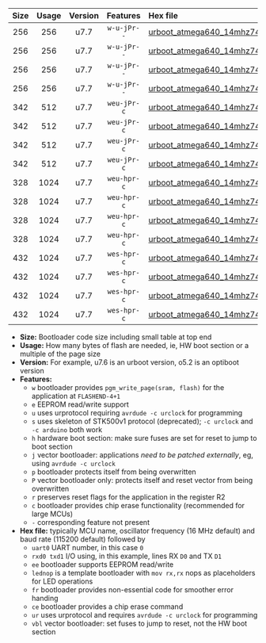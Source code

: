 |Size|Usage|Version|Features|Hex file|
|:-:|:-:|:-:|:-:|:--|
|256|256|u7.7|`w-u-jPr--`|[urboot_atmega640_14mhz7456_115200bps_uart0_rxe0_txe1_lednop_fr_ur_vbl.hex](https://raw.githubusercontent.com/stefanrueger/urboot.hex/main/mcus/atmega640/fcpu_14mhz7456/115200_bps/urboot_atmega640_14mhz7456_115200bps_uart0_rxe0_txe1_lednop_fr_ur_vbl.hex)|
|256|256|u7.7|`w-u-jPr--`|[urboot_atmega640_14mhz7456_115200bps_uart1_rxd2_txd3_lednop_fr_ur_vbl.hex](https://raw.githubusercontent.com/stefanrueger/urboot.hex/main/mcus/atmega640/fcpu_14mhz7456/115200_bps/urboot_atmega640_14mhz7456_115200bps_uart1_rxd2_txd3_lednop_fr_ur_vbl.hex)|
|256|256|u7.7|`w-u-jPr--`|[urboot_atmega640_14mhz7456_115200bps_uart2_rxh0_txh1_lednop_fr_ur_vbl.hex](https://raw.githubusercontent.com/stefanrueger/urboot.hex/main/mcus/atmega640/fcpu_14mhz7456/115200_bps/urboot_atmega640_14mhz7456_115200bps_uart2_rxh0_txh1_lednop_fr_ur_vbl.hex)|
|256|256|u7.7|`w-u-jPr--`|[urboot_atmega640_14mhz7456_115200bps_uart3_rxj0_txj1_lednop_fr_ur_vbl.hex](https://raw.githubusercontent.com/stefanrueger/urboot.hex/main/mcus/atmega640/fcpu_14mhz7456/115200_bps/urboot_atmega640_14mhz7456_115200bps_uart3_rxj0_txj1_lednop_fr_ur_vbl.hex)|
|342|512|u7.7|`weu-jPr-c`|[urboot_atmega640_14mhz7456_115200bps_uart0_rxe0_txe1_ee_lednop_fr_ce_ur_vbl.hex](https://raw.githubusercontent.com/stefanrueger/urboot.hex/main/mcus/atmega640/fcpu_14mhz7456/115200_bps/urboot_atmega640_14mhz7456_115200bps_uart0_rxe0_txe1_ee_lednop_fr_ce_ur_vbl.hex)|
|342|512|u7.7|`weu-jPr-c`|[urboot_atmega640_14mhz7456_115200bps_uart1_rxd2_txd3_ee_lednop_fr_ce_ur_vbl.hex](https://raw.githubusercontent.com/stefanrueger/urboot.hex/main/mcus/atmega640/fcpu_14mhz7456/115200_bps/urboot_atmega640_14mhz7456_115200bps_uart1_rxd2_txd3_ee_lednop_fr_ce_ur_vbl.hex)|
|342|512|u7.7|`weu-jPr-c`|[urboot_atmega640_14mhz7456_115200bps_uart2_rxh0_txh1_ee_lednop_fr_ce_ur_vbl.hex](https://raw.githubusercontent.com/stefanrueger/urboot.hex/main/mcus/atmega640/fcpu_14mhz7456/115200_bps/urboot_atmega640_14mhz7456_115200bps_uart2_rxh0_txh1_ee_lednop_fr_ce_ur_vbl.hex)|
|342|512|u7.7|`weu-jPr-c`|[urboot_atmega640_14mhz7456_115200bps_uart3_rxj0_txj1_ee_lednop_fr_ce_ur_vbl.hex](https://raw.githubusercontent.com/stefanrueger/urboot.hex/main/mcus/atmega640/fcpu_14mhz7456/115200_bps/urboot_atmega640_14mhz7456_115200bps_uart3_rxj0_txj1_ee_lednop_fr_ce_ur_vbl.hex)|
|328|1024|u7.7|`weu-hpr-c`|[urboot_atmega640_14mhz7456_115200bps_uart0_rxe0_txe1_ee_lednop_fr_ce_ur.hex](https://raw.githubusercontent.com/stefanrueger/urboot.hex/main/mcus/atmega640/fcpu_14mhz7456/115200_bps/urboot_atmega640_14mhz7456_115200bps_uart0_rxe0_txe1_ee_lednop_fr_ce_ur.hex)|
|328|1024|u7.7|`weu-hpr-c`|[urboot_atmega640_14mhz7456_115200bps_uart1_rxd2_txd3_ee_lednop_fr_ce_ur.hex](https://raw.githubusercontent.com/stefanrueger/urboot.hex/main/mcus/atmega640/fcpu_14mhz7456/115200_bps/urboot_atmega640_14mhz7456_115200bps_uart1_rxd2_txd3_ee_lednop_fr_ce_ur.hex)|
|328|1024|u7.7|`weu-hpr-c`|[urboot_atmega640_14mhz7456_115200bps_uart2_rxh0_txh1_ee_lednop_fr_ce_ur.hex](https://raw.githubusercontent.com/stefanrueger/urboot.hex/main/mcus/atmega640/fcpu_14mhz7456/115200_bps/urboot_atmega640_14mhz7456_115200bps_uart2_rxh0_txh1_ee_lednop_fr_ce_ur.hex)|
|328|1024|u7.7|`weu-hpr-c`|[urboot_atmega640_14mhz7456_115200bps_uart3_rxj0_txj1_ee_lednop_fr_ce_ur.hex](https://raw.githubusercontent.com/stefanrueger/urboot.hex/main/mcus/atmega640/fcpu_14mhz7456/115200_bps/urboot_atmega640_14mhz7456_115200bps_uart3_rxj0_txj1_ee_lednop_fr_ce_ur.hex)|
|432|1024|u7.7|`wes-hpr-c`|[urboot_atmega640_14mhz7456_115200bps_uart0_rxe0_txe1_ee_lednop_fr_ce.hex](https://raw.githubusercontent.com/stefanrueger/urboot.hex/main/mcus/atmega640/fcpu_14mhz7456/115200_bps/urboot_atmega640_14mhz7456_115200bps_uart0_rxe0_txe1_ee_lednop_fr_ce.hex)|
|432|1024|u7.7|`wes-hpr-c`|[urboot_atmega640_14mhz7456_115200bps_uart1_rxd2_txd3_ee_lednop_fr_ce.hex](https://raw.githubusercontent.com/stefanrueger/urboot.hex/main/mcus/atmega640/fcpu_14mhz7456/115200_bps/urboot_atmega640_14mhz7456_115200bps_uart1_rxd2_txd3_ee_lednop_fr_ce.hex)|
|432|1024|u7.7|`wes-hpr-c`|[urboot_atmega640_14mhz7456_115200bps_uart2_rxh0_txh1_ee_lednop_fr_ce.hex](https://raw.githubusercontent.com/stefanrueger/urboot.hex/main/mcus/atmega640/fcpu_14mhz7456/115200_bps/urboot_atmega640_14mhz7456_115200bps_uart2_rxh0_txh1_ee_lednop_fr_ce.hex)|
|432|1024|u7.7|`wes-hpr-c`|[urboot_atmega640_14mhz7456_115200bps_uart3_rxj0_txj1_ee_lednop_fr_ce.hex](https://raw.githubusercontent.com/stefanrueger/urboot.hex/main/mcus/atmega640/fcpu_14mhz7456/115200_bps/urboot_atmega640_14mhz7456_115200bps_uart3_rxj0_txj1_ee_lednop_fr_ce.hex)|

- **Size:** Bootloader code size including small table at top end
- **Usage:** How many bytes of flash are needed, ie, HW boot section or a multiple of the page size
- **Version:** For example, u7.6 is an urboot version, o5.2 is an optiboot version
- **Features:**
  + `w` bootloader provides `pgm_write_page(sram, flash)` for the application at `FLASHEND-4+1`
  + `e` EEPROM read/write support
  + `u` uses urprotocol requiring `avrdude -c urclock` for programming
  + `s` uses skeleton of STK500v1 protocol (deprecated); `-c urclock` and `-c arduino` both work
  + `h` hardware boot section: make sure fuses are set for reset to jump to boot section
  + `j` vector bootloader: applications *need to be patched externally*, eg, using `avrdude -c urclock`
  + `p` bootloader protects itself from being overwritten
  + `P` vector bootloader only: protects itself and reset vector from being overwritten
  + `r` preserves reset flags for the application in the register R2
  + `c` bootloader provides chip erase functionality (recommended for large MCUs)
  + `-` corresponding feature not present
- **Hex file:** typically MCU name, oscillator frequency (16 MHz default) and baud rate (115200 default) followed by
  + `uart0` UART number, in this case `0`
  + `rxd0 txd1` I/O using, in this example, lines RX `D0` and TX `D1`
  + `ee` bootloader supports EEPROM read/write
  + `lednop` is a template bootloader with `mov rx,rx` nops as placeholders for LED operations
  + `fr` bootloader provides non-essential code for smoother error handing
  + `ce` bootloader provides a chip erase command
  + `ur` uses urprotocol and requires `avrdude -c urclock` for programming
  + `vbl` vector bootloader: set fuses to jump to reset, not the HW boot section

